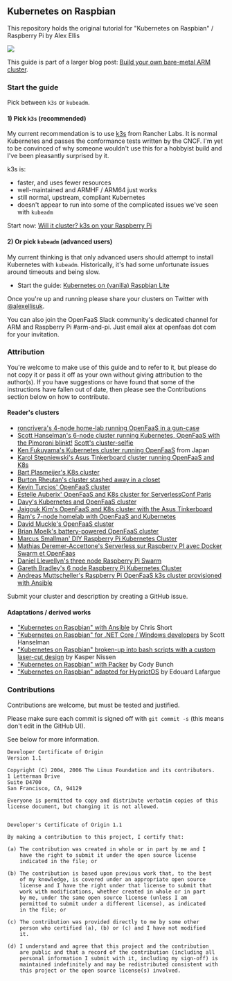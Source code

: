 ## Kubernetes on Raspbian

This repository holds the original tutorial for "Kubernetes on Raspbian" / Raspberry Pi by Alex Ellis

![](https://pbs.twimg.com/media/DKGfQ7bWkAAkGb9.jpg)

This guide is part of a larger blog post: [Build your own bare-metal ARM cluster](https://blog.alexellis.io/build-your-own-bare-metal-arm-cluster/).

### Start the guide

Pick between `k3s` or `kubeadm`.

#### 1) Pick `k3s` (recommended)

My current recommendation is to use [k3s](https://k3s.io) from Rancher Labs. It is normal Kubernetes and passes the conformance tests written by the CNCF. I'm yet to be convinced of why someone wouldn't use this for a hobbyist build and I've been pleasantly surprised by it.

k3s is:

* faster, and uses fewer resources
* well-maintained and ARMHF / ARM64 just works
* still normal, upstream, compliant Kubernetes
* doesn't appear to run into some of the complicated issues we've seen with `kubeadm`

Start now: [Will it cluster? k3s on your Raspberry Pi](https://blog.alexellis.io/test-drive-k3s-on-raspberry-pi/)

#### 2) Or pick `kubeadm`  (advanced users)

My current thinking is that only advanced users should attempt to install Kubernetes with `kubeadm`. Historically, it's had some unfortunate issues around timeouts and being slow.

* Start the guide: [Kubernetes on (vanilla) Raspbian Lite](./GUIDE.md)

Once you're up and running please share your clusters on Twitter with [@alexellisuk](https://twitter.com/alexellisuk).

You can also join the OpenFaaS Slack community's dedicated channel for ARM and Raspberry Pi #arm-and-pi. Just email alex at openfaas dot com for your invitation.

### Attribution

You're welcome to make use of this guide and to refer to it, but please do not copy it or pass it off as your own without giving attribution to the author(s). If you have suggestions or have found that some of the instructions have fallen out of date, then please see the Contributions section below on how to contribute.

#### Reader's clusters

* [roncrivera's 4-node home-lab running OpenFaaS in a gun-case](https://twitter.com/roncrivera/status/1078552483029381121)
* [Scott Hanselman's 6-node cluster running Kubernetes, OpenFaaS with the Pimoroni blinkt!](https://twitter.com/shanselman/status/953716434458247168) [Scott's cluster-selfie](https://twitter.com/alexellisuk/status/955568790061936640)
* [Ken Fukuyama's Kubernetes cluster running OpenFaaS](https://twitter.com/kenfdev/status/954748775678976000) from Japan
* [Karol Stępniewski's Asus Tinkerboard cluster running OpenFaaS and K8s](https://twitter.com/kars7e/status/948122096969818113)
* [Bart Plasmeijer's K8s cluster](https://twitter.com/bartplasmeijer/status/933778520500731904)
* [Burton Rheutan's cluster stashed away in a closet](https://twitter.com/_burtonr/status/1033745565379641344)
* [Kevin Turcios' OpenFaaS cluster](https://twitter.com/kjturcios/status/1071253482441715713)
* [Estelle Auberix' OpenFaaS and K8s cluster for ServerlessConf Paris](https://twitter.com/chussenot/status/960849791776419840)
* [Davy's Kubernetes and OpenFaaS cluster](https://twitter.com/realDavyHua/status/1028862482259931137)
* [Jaigouk Kim's OpenFaaS and K8s cluster with the Asus Tinkerboard](https://twitter.com/jaigouk/status/964529214564298756)
* [Ram's 7-node homelab with OpenFaaS and Kubernetes](https://twitter.com/rprakashg/status/947347563912470528)
* [David Muckle's OpenFaaS cluster](https://twitter.com/dvdmuckle/status/977297461210484737)
* [Brian Moelk's battery-powered OpenFaaS cluster](https://twitter.com/brianmoelk/status/954459005149175809)
* [Marcus Smallman' DIY Raspberry Pi Kubernetes Cluster](https://marcussmallman.io/2018/02/18/diy-rasberry-pi-kubernetes-cluster/)
* [Mathias Deremer-Accettone's Serverless sur Raspberry PI avec Docker Swarm et OpenFaas](https://blog.ineat-conseil.fr/2019/01/serverless-sur-raspberry-pi-avec-docker-swarm-et-openfaas-partie-1-installation-dopenfaas/)
* [Daniel Llewellyn's three node Raspberry Pi Swarm](https://twitter.com/diddledan/status/1088759711745351682)
* [Gareth Bradley's 6 node Raspberry Pi Kubernetes Cluster](https://garfbradaz.github.io/blog/2019/02/12/RaspberryPi-Cluster-Kubernetes.html)
* [Andreas Muttscheller's Raspberry Pi OpenFaaS k3s cluster provisioned with Ansible](https://blog.codecentric.de/en/2019/08/serverless-functions-k3s-openfaas-raspberry-pi/)

Submit your cluster and description by creating a GitHub issue.

#### Adaptations / derived works

* ["Kubernetes on Raspbian" with Ansible](https://rak8s.io) by Chris Short
* ["Kubernetes on Raspbian" for .NET Core / Windows developers](https://www.hanselman.com/blog/HowToBuildAKubernetesClusterWithARMRaspberryPiThenRunNETCoreOnOpenFaas.aspx) by Scott Hanselman
* ["Kubernetes on Raspbian" broken-up into bash scripts with a custom laser-cut design](https://kubecloud.io/setup-a-kubernetes-1-9-0-raspberry-pi-cluster-on-raspbian-using-kubeadm-f8b3b85bc2d1) by Kasper Nissen
* ["Kubernetes on Raspbian" with Packer](https://blog.codybunch.com/2018/01/05/OpenFaaS-on-Kubernetes-on-Raspberry-Pi/) by Cody Bunch
* ["Kubernetes on Raspbian" adapted for HypriotOS](https://gist.github.com/elafargue/a822458ab1fe7849eff0a47bb512546f) by  Edouard Lafargue

### Contributions

Contributions are welcome, but must be tested and justified.

Please make sure each commit is signed off with `git commit -s` (this means don't edit in the GitHub UI). 

See below for more information.

```
Developer Certificate of Origin
Version 1.1

Copyright (C) 2004, 2006 The Linux Foundation and its contributors.
1 Letterman Drive
Suite D4700
San Francisco, CA, 94129

Everyone is permitted to copy and distribute verbatim copies of this
license document, but changing it is not allowed.


Developer's Certificate of Origin 1.1

By making a contribution to this project, I certify that:

(a) The contribution was created in whole or in part by me and I
    have the right to submit it under the open source license
    indicated in the file; or

(b) The contribution is based upon previous work that, to the best
    of my knowledge, is covered under an appropriate open source
    license and I have the right under that license to submit that
    work with modifications, whether created in whole or in part
    by me, under the same open source license (unless I am
    permitted to submit under a different license), as indicated
    in the file; or

(c) The contribution was provided directly to me by some other
    person who certified (a), (b) or (c) and I have not modified
    it.

(d) I understand and agree that this project and the contribution
    are public and that a record of the contribution (including all
    personal information I submit with it, including my sign-off) is
    maintained indefinitely and may be redistributed consistent with
    this project or the open source license(s) involved.
```
